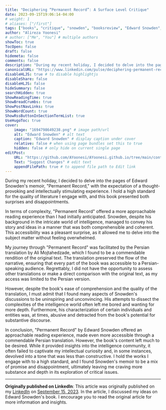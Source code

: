 ```yaml
---
title: "Deciphering “Permanent Record”: A Surface Level Critique"
date: 2023-09-15T19:06:14-04:00
# weight: 1
# aliases: ["/first"]
tags: ["books", "critique", "snowden", "booksreview", "Edward Snowden", "Permanent Record", "memoir", "intelligence world", "Persian translation", "literary critique", "book review", "intellectual exploration", "literary analysis"]
author: "Alireza Yoonesi"
# author: ["Me", "You"] # multiple authors
showToc: true
TocOpen: false
draft: false
hidemeta: false
comments: false
description: "During my recent holiday, I decided to delve into the pages of Edward Snowden's memoir, Permanent Record, with the expectation of a thought-provoking and intellectually stimulating experience. I hold a high standard for the quality of literature I engage with, and this book presented both surprises and disappointments."
canonicalURL: "https://www.linkedin.com/pulse/deciphering-permanent-record-surface-level-critique-alireza-yoonesi"
disableHLJS: true # to disable highlightjs
disableShare: false
disableHLJS: false
hideSummary: false
searchHidden: true
ShowReadingTime: true
ShowBreadCrumbs: true
ShowPostNavLinks: true
ShowWordCount: true
ShowRssButtonInSectionTermList: true
UseHugoToc: true
cover:
    image: "1694798649238.png" # image path/url
    alt: "Edward Snowden" # alt text
    caption: "Edward Snowden" # display caption under cover
    relative: false # when using page bundles set this to true
    hidden: false # only hide on current single page
editPost:
    URL: "https://github.com/AYoonesi/AYoonesi.github.io/tree/main/content"
    Text: "Suggest Changes" # edit text
    appendFilePath: true # to append file path to Edit link
---
```



During my recent holiday, I decided to delve into the pages of Edward Snowden's memoir, "Permanent Record," with the expectation of a thought-provoking and intellectually stimulating experience. I hold a high standard for the quality of literature I engage with, and this book presented both surprises and disappointments.

In terms of complexity, "Permanent Record" offered a more approachable reading experience than I had initially anticipated. Snowden, despite his background in the intricate world of intelligence, managed to convey his story and ideas in a manner that was both comprehensible and coherent. This accessibility was a pleasant surprise, as it allowed me to delve into the subject matter without feeling overwhelmed.

My journey through "Permanent Record" was facilitated by the Persian translation by Ali Mojtahedzade, which I found to be a commendable rendition of the original text. The translation preserved the flow of the narrative, ensuring that every part of the book was accessible to a Persian-speaking audience. Regrettably, I did not have the opportunity to assess other translations or make a direct comparison with the original text, as my access was limited to the Persian version.

However, despite the book's ease of comprehension and the quality of the translation, I must admit that I found many aspects of Snowden's discussions to be uninspiring and unconvincing. His attempts to dissect the complexities of the intelligence world often left me bored and wanting for more depth. Furthermore, his characterization of certain individuals and entities was, at times, abusive and detracted from the book's potential for substantive discourse.

In conclusion, "Permanent Record" by Edward Snowden offered an approachable reading experience, made even more accessible through a commendable Persian translation. However, the book's content left much to be desired. While it provided insights into the intelligence community, it often failed to captivate my intellectual curiosity and, in some instances, devolved into a tone that was less than constructive. I hold the works I engage with to a high standard, and I found Snowden's memoir to be a mix of promise and disappointment, ultimately leaving me craving more substance and depth in its exploration of critical issues.

---

**Originally published on LinkedIn**: This article was originally published on my [LinkedIn](https://linkedin.com/in/AYoonesi) on [September 15, 2023](https://www.linkedin.com/pulse/deciphering-permanent-record-surface-level-critique-alireza-yoonesi). In the article, I discussed my ideas on Edward Snowden's book. I encourage you to read the original article for more information and insights.